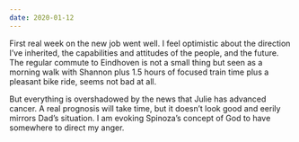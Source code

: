 ```yaml
---
date: 2020-01-12
---
```


First real week on the new job went well. I feel optimistic about the direction I’ve inherited, the capabilities and attitudes of the people, and the future. The regular commute to Eindhoven is not a small thing but seen as a morning walk with Shannon plus 1.5 hours of focused train time plus a pleasant bike ride, seems not bad at all.

But everything is overshadowed by the news that Julie has advanced cancer. A real prognosis will take time, but it doesn’t look good and eerily mirrors Dad’s situation. I am evoking Spinoza’s concept of God to have somewhere to direct my anger.
